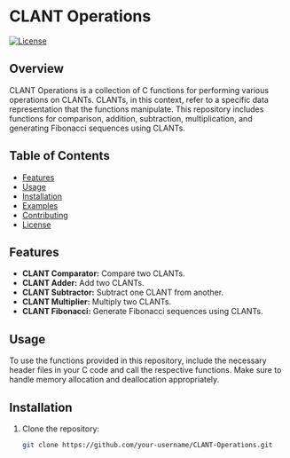 # CLANT Operations

[![License](https://img.shields.io/badge/License-MIT-blue.svg)](LICENSE.md)

## Overview

CLANT Operations is a collection of C functions for performing various operations on CLANTs. CLANTs, in this context, refer to a specific data representation that the functions manipulate. This repository includes functions for comparison, addition, subtraction, multiplication, and generating Fibonacci sequences using CLANTs.

## Table of Contents

- [Features](#features)
- [Usage](#usage)
- [Installation](#installation)
- [Examples](#examples)
- [Contributing](#contributing)
- [License](#license)

## Features

- **CLANT Comparator:** Compare two CLANTs.
- **CLANT Adder:** Add two CLANTs.
- **CLANT Subtractor:** Subtract one CLANT from another.
- **CLANT Multiplier:** Multiply two CLANTs.
- **CLANT Fibonacci:** Generate Fibonacci sequences using CLANTs.

## Usage

To use the functions provided in this repository, include the necessary header files in your C code and call the respective functions. Make sure to handle memory allocation and deallocation appropriately.

## Installation

1. Clone the repository:

   ```bash
   git clone https://github.com/your-username/CLANT-Operations.git
